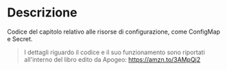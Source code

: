 # Descrizione

Codice del capitolo relativo alle risorse di configurazione, come ConfigMap e Secret. 

> I dettagli riguardo il codice e il suo funzionamento sono riportati all'interno del libro edito da Apogeo: 
> https://amzn.to/3AMpQj2
